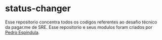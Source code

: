 # status-changer

Esse repositorio concentra todos os codigos referentes ao desafio técnico da pagar.me de SRE. Esse repositorio e seus modulos foram criados por [Pedro Espíndula](https://espindula.me).

